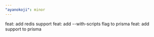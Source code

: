 ```yaml
---
"ayanokoji": minor
---
```


feat: add redis support
feat: add --with-scripts flag to prisma
feat: add support to prisma
